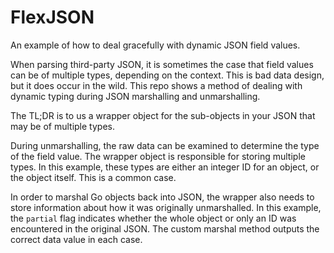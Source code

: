 # FlexJSON 

An example of how to deal gracefully with dynamic JSON field values.

When parsing third-party JSON, it is sometimes the case that field values can be of multiple types, depending on the context. This is bad data design, but it does occur in the wild. This repo shows a method of dealing with dynamic typing during JSON marshalling and unmarshalling. 

The TL;DR is to us a wrapper object for the sub-objects in your JSON that may be of multiple types. 

During unmarshalling, the raw data can be examined to determine the type of the field value. The wrapper object is responsible for storing multiple types. In this example, these types are either an integer ID for an object, or the object itself. This is a common case.

In order to marshal Go objects back into JSON, the wrapper also needs to store information about how it was originally unmarshalled. In this example, the `partial` flag indicates whether the whole object or only an ID was encountered in the original JSON. The custom marshal method outputs the correct data value in each case.
